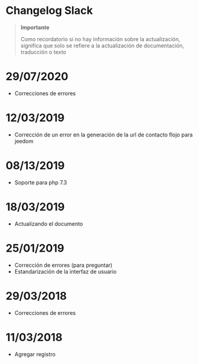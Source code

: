 # Changelog Slack

>**Importante**
>
>Como recordatorio si no hay información sobre la actualización, significa que solo se refiere a la actualización de documentación, traducción o texto

# 29/07/2020

- Correcciones de errores

# 12/03/2019

- Corrección de un error en la generación de la url de contacto flojo para jeedom

# 08/13/2019

- Soporte para php 7.3

# 18/03/2019

- Actualizando el documento

# 25/01/2019

- Corrección de errores (para preguntar)
- Estandarización de la interfaz de usuario

# 29/03/2018

- Correcciones de errores

# 11/03/2018

- Agregar registro
